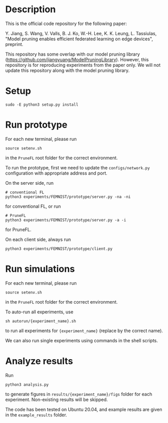# Description
This is the official code repository for the following paper:

Y. Jiang, S. Wang, V. Valls, B. J. Ko, W.-H. Lee, K. K. Leung, L. Tassiulas, "Model pruning enables efficient federated learning on edge devices", preprint.

This repository has some overlap with our model pruning library (https://github.com/jiangyuang/ModelPruningLibrary). However, this repository is for reproducing experiments from the paper only. We will not update this repository along with the model pruning library.

# Setup
```python3
sudo -E python3 setup.py install
```

# Run prototype 
For each new terminal, please run
```shell
source setenv.sh
```
in the `PruneFL` root folder for the correct environment.

To run the prototype, first we need to update the `configs/network.py` configuration with appropriate address and port.

On the server side, run
```python3
# conventional FL
python3 experiments/FEMNIST/prototype/server.py -na -ni
```
for conventional FL, or run
```python3
# PruneFL
python3 experiments/FEMNIST/prototype/server.py -a -i
```
for PruneFL.

On each client side, always run
```python3
python3 experiments/FEMNIST/prototype/client.py
```

# Run simulations
For each new terminal, please run
```shell
source setenv.sh
```
in the `PruneFL` root folder for the correct environment.

To auto-run all experiments, use
```shell
sh autorun/{experiment_name}.sh
```
to run all experiments for `{experiment_name}` (replace by the correct name).

We can also run single experiments using commands in the shell scripts.

# Analyze results
Run
```python3
python3 analysis.py
```
to generate figures in `results/{experiment_name}/figs` folder for each experiment. Non-existing results will be skipped.

The code has been tested on Ubuntu 20.04, and example results are given in the `example_results` folder.
